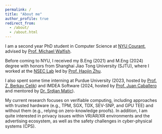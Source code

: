 ```yaml
---
permalink: /
title: "About me"
author_profile: true
redirect_from: 
  - /about/
  - /about.html
---
```



I am a second year PhD student in Computer Science at [NYU Courant](https://cims.nyu.edu/dynamic/), advised by [Prof. Michael Walfish](https://cs.nyu.edu/~mwalfish/). 


Before coming to NYU, I received my B.Eng (2021) and M.Eng (2024) degree with honors from Shanghai Jiao Tong University (SJTU), where I worked at the [NSEC Lab](https://nsec.sjtu.edu.cn/) led by [Prof. Haojin Zhu](https://nsec.sjtu.edu.cn/~hjzhu/). 


I also spent some time interning at Purdue University (2023, hosted by [Prof. Z. Berkay Celik](https://beerkay.github.io/)) and IMDEA Software (2024, hosted by [Prof. Juan Caballero](https://software.imdea.org/~juanca/) and mentored by [Dr. Srdjan Matic](https://software.imdea.org/people/srdjan.matic/)).


My current research focuses on verifiable computing, including approaches with trusted hardware (e.g., TPM, SGX, TDX, SEV-SNP, and GPU TEE) and without them (e.g., relying on zero-knowledge proofs). In addition, I am quite interested in privacy issues within VR/AR/XR environments and the advertising ecosystem, as well as the safety challenges in cyber-physical systems (CPS).


